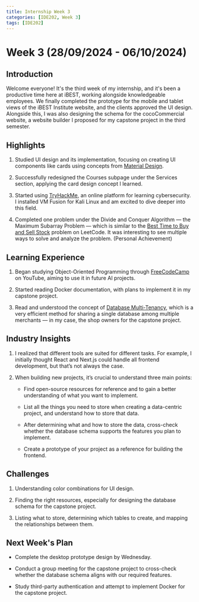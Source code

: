 ```yaml
---
title: Internship Week 3
categories: [IDE202, Week 3]
tags: [IDE202]
---
```


# Week 3 (28/09/2024 - 06/10/2024)

## Introduction

Welcome everyone! It's the third week of my internship, and it's been a productive time here at iBEST, working alongside knowledgeable employees. We finally completed the prototype for the mobile and tablet views of the iBEST Institute website, and the clients approved the UI design. Alongside this, I was also designing the schema for the cocoCommercial website, a website builder I proposed for my capstone project in the third semester.

## Highlights

1. Studied UI design and its implementation, focusing on creating UI components like cards using concepts from [Material Design](https://material.io/).
   
2. Successfully redesigned the Courses subpage under the Services section, applying the card design concept I learned.

3. Started using [TryHackMe](https://tryhackme.com/), an online platform for learning cybersecurity. I installed VM Fusion for Kali Linux and am excited to dive deeper into this field.

4. Completed one problem under the Divide and Conquer Algorithm — the Maximum Subarray Problem — which is similar to the [Best Time to Buy and Sell Stock](https://leetcode.com/problems/best-time-to-buy-and-sell-stock/) problem on LeetCode. It was interesting to see multiple ways to solve and analyze the problem. (Personal Achievement)

## Learning Experience

1. Began studying Object-Oriented Programming through [FreeCodeCamp](https://www.freecodecamp.org/) on YouTube, aiming to use it in future AI projects.
   
2. Started reading Docker documentation, with plans to implement it in my capstone project.

3. Read and understood the concept of [Database Multi-Tenancy](https://medium.com/@harish.somasundar14/database-multi-tenancy-7c8dbe848d50), which is a very efficient method for sharing a single database among multiple merchants — in my case, the shop owners for the capstone project.

## Industry Insights

1. I realized that different tools are suited for different tasks. For example, I initially thought React and Next.js could handle all frontend development, but that’s not always the case.

2. When building new projects, it’s crucial to understand three main points:

   * Find open-source resources for reference and to gain a better understanding of what you want to implement.
   
   * List all the things you need to store when creating a data-centric project, and understand how to store that data.
   
   * After determining what and how to store the data, cross-check whether the database schema supports the features you plan to implement.
   
   * Create a prototype of your project as a reference for building the frontend.

## Challenges

1. Understanding color combinations for UI design.

2. Finding the right resources, especially for designing the database schema for the capstone project.

3. Listing what to store, determining which tables to create, and mapping the relationships between them.

## Next Week's Plan

* Complete the desktop prototype design by Wednesday.

* Conduct a group meeting for the capstone project to cross-check whether the database schema aligns with our required features.

* Study third-party authentication and attempt to implement Docker for the capstone project.
